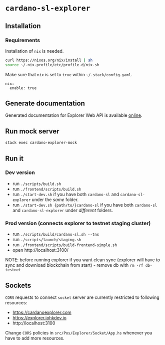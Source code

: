 # `cardano-sl-explorer`

## Installation

### Requirements

Installation of `nix` is needed.

```bash
curl https://nixos.org/nix/install | sh
source ~/.nix-profile/etc/profile.d/nix.sh
```

Make sure that `nix` is set to `true` within `~/.stack/config.yaml`.

```
nix:
  enable: true
```

## Generate documentation

Generated documentation for Explorer Web API is available [online](https://cardanodocs.com/technical/explorer/api/).

## Run mock server

```bash
stack exec cardano-explorer-mock
```

## Run it

### Dev version

- run `./scripts/build.sh`
- run `./frontend/scripts/build.sh`
- run `./start-dev.sh` if you have both `cardano-sl` and `cardano-sl-explorer` under the *same* folder.
- run `./start-dev.sh {path/to/}cardano-sl` if you have both `cardano-sl` and `cardano-sl-explorer` under *different* folders.

### Prod version (connects explorer to testnet staging cluster)

- run `./scripts/build/cardano-sl.sh --tns`
- run `./scripts/launch/staging.sh`
- run `./frontend/scripts/build-frontend-simple.sh`
- open http://localhost:3100/

NOTE: before running explorer if you want clean sync (explorer will have to sync and download blockchain from start) - remove db with `rm -rf db-testnet`


## Sockets

`CORS` requests to connect `socket` server are currently restricted to following resources:
* https://cardanoexplorer.com
* https://explorer.iohkdev.io
* http://localhost:3100

Change `CORS` policies in `src/Pos/Explorer/Socket/App.hs` whenever you have to add more resources.
